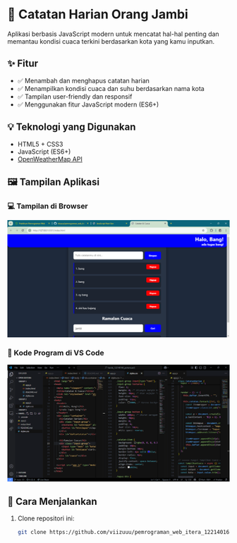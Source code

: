 # 📓 Catatan Harian Orang Jambi

Aplikasi berbasis JavaScript modern untuk mencatat hal-hal penting dan memantau kondisi cuaca terkini berdasarkan kota yang kamu inputkan.

## ✨ Fitur

- ✅ Menambah dan menghapus catatan harian
- ✅ Menampilkan kondisi cuaca dan suhu berdasarkan nama kota
- ✅ Tampilan user-friendly dan responsif
- ✅ Menggunakan fitur JavaScript modern (ES6+)

## 💡 Teknologi yang Digunakan

- HTML5 + CSS3
- JavaScript (ES6+)
- [OpenWeatherMap API](https://openweathermap.org/api)

## 🖼️ Tampilan Aplikasi

### 💻 Tampilan di Browser
![Tampilan App](./assets/screenshot-app.png)

### 🧠 Kode Program di VS Code
![Kode di VS Code](./assets/screenshot-code.png)

## 🚀 Cara Menjalankan

1. Clone repositori ini:
   ```bash
   git clone https://github.com/viizuuu/pemrograman_web_itera_122140160
